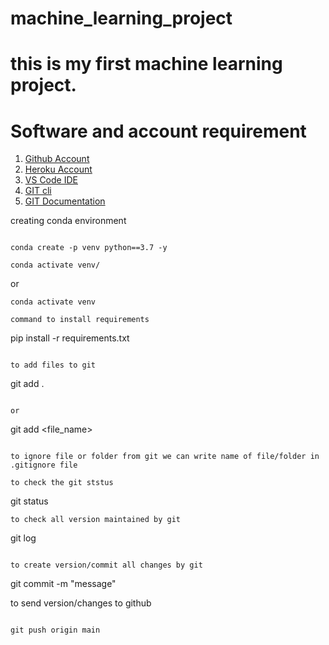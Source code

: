 # machine_learning_project
# this is my first machine learning project.




# Software and account requirement
1. [Github Account](https://github.com)
2. [Heroku Account](https://dashboard.heroku.com/login)
3. [VS Code IDE](https://code.visualstudio.com/download)
4. [GIT cli](https://git-scm.com/downloads)
5. [GIT Documentation](https://git-scm.com/docs/gittutorial)



creating conda environment
```

conda create -p venv python==3.7 -y
```
```
conda activate venv/
```

or
```
conda activate venv
```
```
command to install requirements
```
pip install -r requirements.txt
```

to add files to git
```
git add .
```

or
```
git add <file_name>
```

to ignore file or folder from git we can write name of file/folder in .gitignore file

to check the git ststus
```

git status
```
to check all version maintained by git
```
git log
```

to create version/commit all changes by git
```

git commit -m "message"

to send version/changes to github
```

git push origin main
```











